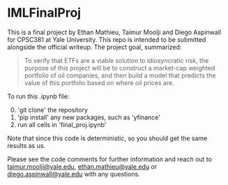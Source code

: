 # IMLFinalProj

This is a final project by Ethan Mathieu, Taimur Moolji and Diego Aspinwall for CPSC381 at Yale University. This repo is intended to be submitted alongside the official writeup. The project goal, summarized:

> To verify that ETFs are a viable solution to idiosyncratic risk, the purpose of this project will be to construct a market-cap weighted portfolio of oil companies, and then build a model that predicts the value of this portfolio based on where oil prices are.

To run this .ipynb file:

0. 'git clone' the repository
1. 'pip install' any new packages, such as 'yfinance'
2. run all cells in 'final_proj.ipynb'

Note that since this code is deterministic, so you should get the same results as us.

Please see the code comments for further information and reach out to taimur.moolji@yale.edu, ethan.mathieu@yale.edu or diego.aspinwall@yale.edu with any questions.
